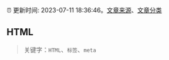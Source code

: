 :alarm_clock: 更新时间: 2023-07-11 18:36:46。[文章来源](/README.md)、[文章分类](/TAGS.md)

## HTML


> 关键字：`HTML`、`标签`、`meta`




